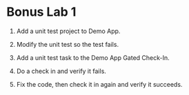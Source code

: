 # Bonus Lab 1

1. Add a unit test project to Demo App.

2. Modify the unit test so the test fails.

3. Add a unit test task to the Demo App Gated Check-In.

4. Do a check in and verify it fails.

5. Fix the code, then check it in again and verify it succeeds.
